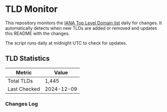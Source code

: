 # TLD Monitor

This repository monitors the [IANA Top Level Domain list](https://data.iana.org/TLD/tlds-alpha-by-domain.txt) daily for changes. It automatically detects when new TLDs are added or removed and updates this README with the changes.

The script runs daily at midnight UTC to check for updates.


## TLD Statistics

| Metric | Value |
|--------|-------|
| Total TLDs | 1,445 |
| Last Checked | 2024-12-09 |

### Changes Log

